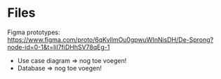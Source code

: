 # Files

Figma prototypes: https://www.figma.com/proto/6qKvllmOu0gpwuWInNisDH/De-Sprong?node-id=0-1&t=liI7fiDHhSV78qEg-1


- Use case diagram => nog toe voegen! 
- Database => nog toe voegen!
